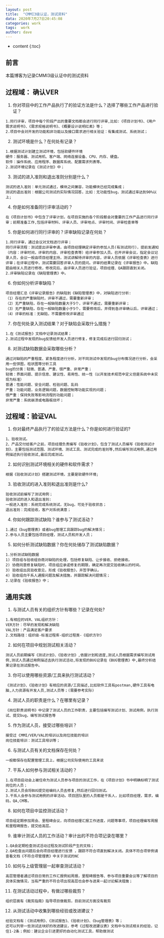 ```yaml
---
layout: post
title:  "CMMI3级认证，测试资料"
data: 2020年7月27日20:45:08
categories: work
tags:  work
author: dave
---
```


* content
{:toc}
## 前言
本篇博客为记录CMMI3级认证中的测试资料




## 过程域： 确认VER
1. 你对项目中的工作产品执行了的验证方法是什么？选择了哪些工作产品进行验证？

```
1.同行评审，项目中每个阶段产出的重要文档都会进行同行评审,比如:《项目计划书》、《用户需求说明书》、《需求规格说明书》、《概要设计说明红素》等；
2.项目中会对开发的功能和非功能以及接口需求进行相关验证：有集成测试、系统测试；
```
2. 测试环境是什么？在何处有记录？

```
1.根据测试计划建立测试环境，包括软硬件环境
硬件：服务器、测试用机、客户端、网络连接设备、CPU、内存、硬盘。
软件：操作系统、应用程序、数据库系统、配置需求列表等。
2.测试环境记录在《测试计划》中；
```
3. 测试的进入准则和退出准则分别是什么？

```
测试的进入准则：单元测试通过，模块之间兼容，功能模块已经完成集成；
测试的退出准则：根据公司测试的实际情况回答，比如：无功能性bug，测试通过率达到90%以上;
```
4. 你是如何准备同行评审活动的？

```
在《项目计划书》中包含了评审计划，在项目实施的各个阶段都会对重要的工作产品进行同行评审；前期准备工作,包括评审材料、评审人员、评审地点、评审时间、评审检查单等
```
5. 你是如何进行同行评审的？评审缺陷记录在何处？

```
1.同行评审，通过会议对文档进行评审；
同行评审流程：测试提出评审申请，由项目经理确定评审的参加人员(有测试同行)，提前发通知（内容：评审时间，评审的内容、评审检查表等）给评审参加人员。召开评审会议，指定会议记录人员，会议一般由项目经理主持，测试讲解待评审的内容，评审人员依据《评审检查表》进行评审；在评审过程中，测试需要回答评审人员的提问。评审的结果记录在《评审报告》中。缺陷题由相关人员进行修改，修改完后，由评审人员进行验证，项目经理、QA跟踪直到关闭。
2.评审缺陷记录在《缺陷管理表》中。
```
6. 你如何分析评审缺陷？

```
项目经理汇总《评审记录报告》的缺陷到《缺陷管理表》中，对缺陷进行分析:
（1）存在的严重缺陷时，评审不通过，需要重新评审；
（2）无严重缺陷，存在一般缺陷数量大于5个，评审不通过，需要重新评审；
（3）无严重缺陷，存在一般缺陷数量小于5个，需要修改后，并得到各评审确认后，评审通过；
（4）评审的标准：无缺陷，不需要修改评审通过
```
7. 你在何处录入测试结果？对于缺陷会采取什么措施？

```
1.在《测试报告》文档中记录测试结果；
2.测试过程中发现的bug反馈给开发人员进行修复，修复完成后进行回归测试；
```
8. 对测试缺陷数据会采取哪些分析？

```
通过对缺陷的严重程度、紧急程度进行分析，对不同测试中发现的bug分布情况进行分析，会采用一些饼图，柱状图等分析工具
bug的分类：轻微、普通、严重、很严重、非常严重；
轻微：界面问题、提示信息、建议性、易用性、统一性（以开发技术规范中定义但是系统中未实现为标准）
普通：性能问题、安全问题、检验问题、乱码
严重：功能问题，业务逻辑问题，数据控制等功能实现的问题；
很严重：保持失败等影响流程的功能问题；
非常严重：系统崩溃或电路板烧坏；
```
## 过程域：验证VAL
1. 你对最终产品执行了的验证方法是什么？你是如何进行验证的?

```
1、验收测试。
2、产品交付给客户之前，项目经理负责编写《验收计划》，包含了测试人员编写《验收测试计划》，主要包括测试范围、测试环境、测试工具、测试完成的准则等,然后编写测试用例,通过用例描述执行验收测试,最后完成测试。
```
2. 如何识别测试环境相关的硬件和软件需求？

```
根据《验收测试计划》搭建测试环境，主要是软硬件环境;
```
3. 验收测试的进入准则和退出准则是什么?

```
验收测试前编写了测试用例；
验收测试的进入和退出准则:
一般进入准则：系统完成系统测试，无bug，可处于验收状态；
退出准则：完成验收，客户对系统满意；
```
4. 你如何跟踪测试缺陷？谁参与了测试活动？

```
1.通过《bug管理表》或者bug管理工具跟踪bug的解决情况；
2.参与人员主要包括项目经理，测试人员和开发人员；
```
5. 如何分析测试缺陷数据？你在何处储存了测试缺陷数据？

```
1.分析测试缺陷数据
1) 项目组与验收组协商对缺陷的处理，包括修复缺陷、让步接收、拒绝接收。
2) 协商同意修复缺陷时，项目组应承诺修复的期限，确定再次提交验收确认的时间。
3) 验收组出具验收意见，形成《验收报告》，并签字确认。
4) 验收组向干系人通报问题及解决措施，并跟踪解决问题情况；
2.记录在《验收报告》中；
```
## 通用实践
1. 与测试人员有关的组织方针有哪些？记录在何处?

```
1.有相应的VER、VAL组织方针：
VER方针：尽早的发现和解决缺陷
VAL方针：产品满足客户要求
2.文档路径：组织级-标准过程库-组织过程类-《组织方针》
```
2. 如何在项目中规划测试相关活动？

```
测试人员前期编写《测试计划》、《验收计划》,依据计划和进度,测试人员根据需求编写测试用例,测试人员通过用例描述去执行测试活动,将发现的BUG记录在《BUG管理表》中,最终分析结果记录在测试报告中。
```
3. 你可以使用哪些资源/工具来执行测试活动？

```
《测试计划》、《验收计划》有相应的资源/工具描述,比如软件工具有postman,硬件工具有电脑,人力资源有开发人员,测试人员等；(需要参考实际)
```
4. 测试人员的职责是什么？在哪里有记录？

```
《岗位职责说明书》中记录了测试人员的工作职责，主要包括编写测试计划、测试用例，执行测试、提交bug，编写测试报告等
```
5. 作为测试人员，接受过哪些培训？

```
接受过 CMMI/VER/VAL的培训以及岗位技能的培训
岗位技能培训：测试工具培训等；
```
6. 与测试人员有关的文档保存在何处？

```
一般都保存在配置管理工具上，根据公司实际使用的工具来说
```
7. 干系人如何参与测试相关活动的？

```
1.在项目启动会上被任命为测试人员参与项目的测试工作，在《项目计划》书中明确标明了测试岗位的人员；
2.测试人员会将BUG提交给编码人员去修复,然后进行回归测试。
3.干系人会参与测试用例的评审活动。项目团队里的人员都是干系人，比如项目经理，需求，编码，QA,CM等。
```
8. 如何在项目中监控测试活动？

```
项目组定期参加周会、里程碑会议，向项目经理汇报工作进度，问题等事项，项目经理编写周报和里程碑报告，提交给高层。
```
9. 谁审计测试人员的工作活动？审计出的不符合项记录在哪里？

```
1.QA会定期检查测试活动过程及测试阶段产生的文档；
2.QA检查出问题后会向项目经理进行反馈 ，跟踪不符合项直到解决关闭。具体不符合项举例请查看文档《不符合项管理表》中关于测试的NC
```
10. 如何与上级管理层一起审查测试活动？

```
高层管理者通过项目日常的工作汇报例如周报，里程碑报告等、参与项目重要会议等了解项目的具体实施情况，当有严重的不符合项出现高层也会参与进来一起讨论解决措施；
```
11. 在测试活动过程中，有做过哪些裁剪？

```
组织层面有《裁剪指南》指导项目做裁剪，目前测试方面没有裁剪
```
12. 从测试活动中收集到哪些经验或改进建议？

```
经验文档有：《测试用例》、《测试报告》、《验收计划》、《bug管理表》等；
还可以列举一些测试这块好的改进建议，参考《过程改进建议表》文档中与测试相关的经验，记住1-2条；例如：建议企业引进更好的自动化测试工具，帮助做测试
```
